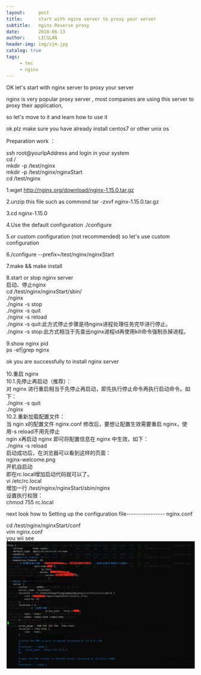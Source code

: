 ```yaml
---
layout:     post
title:      start with nginx server to proxy your server
subtitle:   nginx Reverse proxy
date:       2018-06-13
author:     LICSLAN
header-img: img/zjm.jpg
catalog: true
tags:
     - tec
     - nginx
---
```


OK let's start with nginx server to proxy your server <br>

nginx is very popular proxy server , most companies are using this server to proxy their application, <br>

so let's move to it and learn how to use it  <br>

ok plz make sure you have already install centos7 or other unix os <br>

Preparation work ：  <br>

ssh root@yourIpAddress and login in your system<br>
cd / <br>
mkdir -p /test/nginx<br>
mkdir -p /test/nginx/nginxStart<br>
cd /test/nginx<br>

1.wget http://nginx.org/download/nginx-1.15.0.tar.gz<br>

2.unzip this file such as commond tar -zxvf nginx-1.15.0.tar.gz <br>

3.cd nginx-1.15.0<br>

4.Use the default configuration ./configure <br>

5.or custom configuration (not recommended) so let's use custom configuration<br>

6./configure --prefix=/test/nginx/nginxStart<br>

7.make && make install<br>

8.start or stop nginx server<br>
启动、停止nginx<br>
cd /test/nginx/nginxStart/sbin/<br>
./nginx <br>
./nginx -s stop<br>
./nginx -s quit<br>
./nginx -s reload<br>
./nginx -s quit:此方式停止步骤是待nginx进程处理任务完毕进行停止。<br>
./nginx -s stop:此方式相当于先查出nginx进程id再使用kill命令强制杀掉进程。<br>

9.show nginx pid <br>
ps -ef|grep nginx <br>

ok you are successfully to install nginx server  <br>

10.重启 nginx <br>
10.1.先停止再启动（推荐）： <br>
对 nginx 进行重启相当于先停止再启动，即先执行停止命令再执行启动命令。如下： <br>
./nginx -s quit <br>
./nginx <br>
10.2.重新加载配置文件： <br>
当 ngin x的配置文件 nginx.conf 修改后，要想让配置生效需要重启 nginx，使用-s reload不用先停止  <br>
ngin x再启动 nginx 即可将配置信息在 nginx 中生效，如下： <br>
./nginx -s reload <br>
启动成功后，在浏览器可以看到这样的页面： <br>
nginx-welcome.png <br>
开机自启动 <br>
即在rc.local增加启动代码就可以了。 <br>
vi /etc/rc.local <br>
增加一行 /test/nginx/nginxStart/sbin/nginx <br>
设置执行权限： <br>
chmod 755 rc.local <br>


next look how to Setting up the configuration file---------------- nginx.conf <br>

cd /test/nginx/nginxStart/conf <br>
vim nginx.conf <br>
you wii see <br>
![](https://raw.githubusercontent.com/licslan/licslan.github.io/master/nginx.png)



